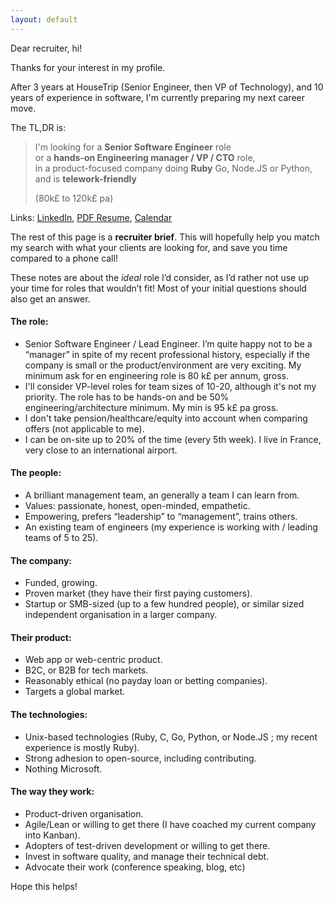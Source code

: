 ```yaml
---
layout: default
---
```



Dear recruiter, hi!

Thanks for your interest in my profile.

After 3 years at HouseTrip (Senior Engineer, then VP of Technology), and 10
years of experience in software, I'm currently preparing my next career move.

The TL,DR is:

> I'm looking for a **Senior Software Engineer** role<br/>
> or a **hands-on
> Engineering manager / VP / CTO** role, <br/>
> in a product-focused company doing **Ruby** Go,
> Node.JS or Python, <br/>
> and is **telework-friendly**
>
> (80k£ to 120k£ pa)

Links: [LinkedIn](http://linkedin.com/in/mezis), [PDF
Resume](http://cl.ly/3C2G3Y06161s), [Calendar](http://doodle.com/mezis)

The rest of this page is a **recruiter brief**. This will hopefully help you
match my search with what your clients are looking for, and save you time
compared to a phone call!

These notes are about the _ideal_ role I’d consider, as I’d rather not use up
your time for roles that wouldn’t fit! Most of your initial questions should
also get an answer.


#### The role:

* Senior Software Engineer / Lead Engineer.  I’m quite happy not to be a
  “manager” in spite of my recent professional history, especially if the
  company is small or the product/environment are very exciting.
  My minimum ask for en engineering role is 80 k£ per annum, gross.
* I'll consider VP-level roles for team sizes of 10-20, although it's not my
  priority.  The role has to be hands-on and be 50% engineering/architecture
  minimum.
  My min is 95 k£ pa gross.
* I don't take pension/healthcare/equity into account when comparing offers (not
  applicable to me).
* I can be on-site up to 20% of the time (every 5th week). I live in France,
  very close to an international airport.


#### The people:

* A brilliant management team, an generally a team I can learn from.
* Values: passionate, honest, open-minded, empathetic.
* Empowering, prefers “leadership” to “management”, trains others.
* An existing team of engineers (my experience is working with / leading teams
  of 5 to 25).


#### The company:

* Funded, growing.
* Proven market (they have their first paying customers).
* Startup or SMB-sized (up to a few hundred people), or similar sized
  independent organisation in a larger company.


#### Their product:


* Web app or web-centric product.
* B2C, or B2B for tech markets.
* Reasonably ethical (no payday loan or betting companies).
* Targets a global market.


#### The technologies:


* Unix-based technologies (Ruby, C, Go, Python, or Node.JS ; my recent
  experience is mostly Ruby).
* Strong adhesion to open-source, including contributing.
* Nothing Microsoft.


#### The way they work:


* Product-driven organisation.
* Agile/Lean or willing to get there (I have coached my current company into Kanban).
* Adopters of test-driven development or willing to get there.
* Invest in software quality, and manage their technical debt.
* Advocate their work (conference speaking, blog, etc)

Hope this helps!


